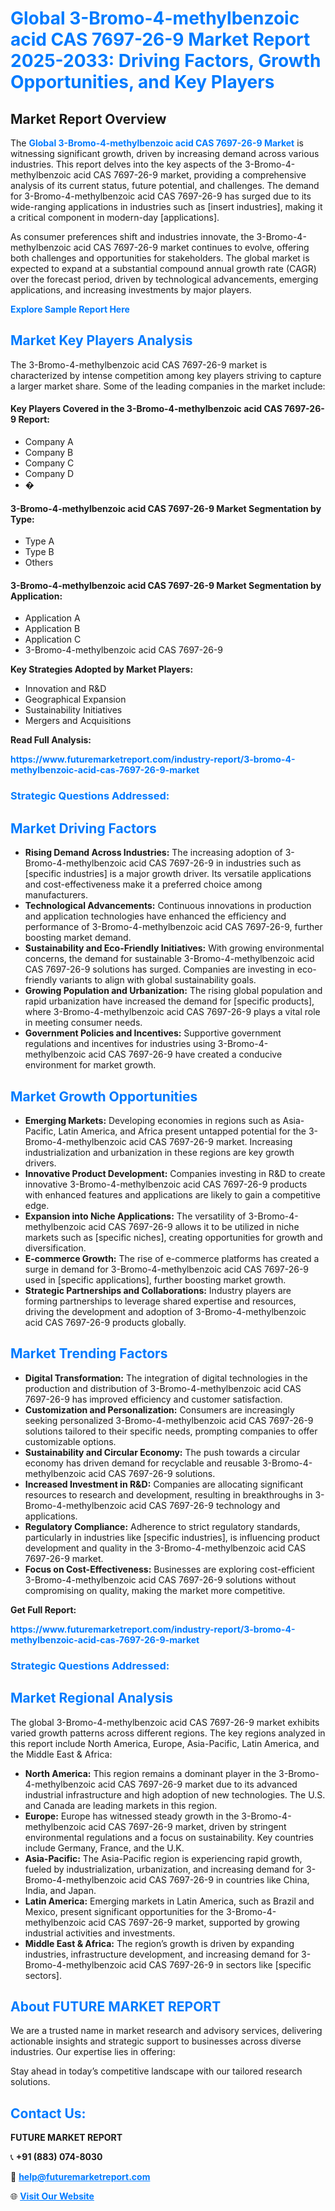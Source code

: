 <h1 style="color: #007BFF;">Global 3-Bromo-4-methylbenzoic acid CAS 7697-26-9 Market Report 2025-2033: Driving Factors, Growth Opportunities, and Key Players</h1>

<section id="overview">
<h2>Market Report Overview</h2>
<p>The <a href="https://www.futuremarketreport.com/industry-report/3-bromo-4-methylbenzoic-acid-cas-7697-26-9-market" style="color: #007BFF; text-decoration: none;"><strong>Global 3-Bromo-4-methylbenzoic acid CAS 7697-26-9 Market</strong></a> is witnessing significant growth, driven by increasing demand across various industries. This report delves into the key aspects of the 3-Bromo-4-methylbenzoic acid CAS 7697-26-9 market, providing a comprehensive analysis of its current status, future potential, and challenges. The demand for 3-Bromo-4-methylbenzoic acid CAS 7697-26-9 has surged due to its wide-ranging applications in industries such as [insert industries], making it a critical component in modern-day [applications].</p>
<p>As consumer preferences shift and industries innovate, the 3-Bromo-4-methylbenzoic acid CAS 7697-26-9 market continues to evolve, offering both challenges and opportunities for stakeholders. The global market is expected to expand at a substantial compound annual growth rate (CAGR) over the forecast period, driven by technological advancements, emerging applications, and increasing investments by major players.</p>
</section>

<section id="overview">
<p><a href="https://www.futuremarketreport.com/request-sample/reportId=112933" style="color: #007BFF; text-decoration: none;"><strong>Explore Sample Report Here</strong></a></p>
</section>

<section id="key-players">
<h2 style="color: #007BFF;">Market Key Players Analysis</h2>
<p>The 3-Bromo-4-methylbenzoic acid CAS 7697-26-9 market is characterized by intense competition among key players striving to capture a larger market share. Some of the leading companies in the market include:</p>
<h4>Key Players Covered in the 3-Bromo-4-methylbenzoic acid CAS 7697-26-9 Report:</h4>
<ul><li>Company A</li><li>Company B</li><li>Company C</li><li>Company D</li><li>�</li></ul>
<h4>3-Bromo-4-methylbenzoic acid CAS 7697-26-9 Market Segmentation by Type:</h4>
<ul><li>Type A</li><li>Type B</li><li>Others</li></ul>

<h4>3-Bromo-4-methylbenzoic acid CAS 7697-26-9 Market Segmentation by Application:</h4>
<ul><li>Application A</li><li>Application B</li><li>Application C</li><li>3-Bromo-4-methylbenzoic acid CAS 7697-26-9</li></ul>
<p><strong>Key Strategies Adopted by Market Players:</strong></p>
<ul>
<li>Innovation and R&D</li>
<li>Geographical Expansion</li>
<li>Sustainability Initiatives</li>
<li>Mergers and Acquisitions</li>
</ul>
</section>

<section>
<p><strong>Read Full Analysis: </strong></p><a href="https://www.futuremarketreport.com/industry-report/3-bromo-4-methylbenzoic-acid-cas-7697-26-9-market" style="color: #007BFF; text-decoration: none;"><strong>https://www.futuremarketreport.com/industry-report/3-bromo-4-methylbenzoic-acid-cas-7697-26-9-market</strong></a>
<h3 style="color: #007BFF;">Strategic Questions Addressed:</h3>
</section>

<section id="driving-factors">
<h2 style="color: #007BFF;">Market Driving Factors</h2>
<ul>
<li><strong>Rising Demand Across Industries:</strong> The increasing adoption of 3-Bromo-4-methylbenzoic acid CAS 7697-26-9 in industries such as [specific industries] is a major growth driver. Its versatile applications and cost-effectiveness make it a preferred choice among manufacturers.</li>
<li><strong>Technological Advancements:</strong> Continuous innovations in production and application technologies have enhanced the efficiency and performance of 3-Bromo-4-methylbenzoic acid CAS 7697-26-9, further boosting market demand.</li>
<li><strong>Sustainability and Eco-Friendly Initiatives:</strong> With growing environmental concerns, the demand for sustainable 3-Bromo-4-methylbenzoic acid CAS 7697-26-9 solutions has surged. Companies are investing in eco-friendly variants to align with global sustainability goals.</li>
<li><strong>Growing Population and Urbanization:</strong> The rising global population and rapid urbanization have increased the demand for [specific products], where 3-Bromo-4-methylbenzoic acid CAS 7697-26-9 plays a vital role in meeting consumer needs.</li>
<li><strong>Government Policies and Incentives:</strong> Supportive government regulations and incentives for industries using 3-Bromo-4-methylbenzoic acid CAS 7697-26-9 have created a conducive environment for market growth.</li>
</ul>
</section>

<section id="growth-opportunities">
<h2 style="color: #007BFF;">Market Growth Opportunities</h2>
<ul>
<li><strong>Emerging Markets:</strong> Developing economies in regions such as Asia-Pacific, Latin America, and Africa present untapped potential for the 3-Bromo-4-methylbenzoic acid CAS 7697-26-9 market. Increasing industrialization and urbanization in these regions are key growth drivers.</li>
<li><strong>Innovative Product Development:</strong> Companies investing in R&D to create innovative 3-Bromo-4-methylbenzoic acid CAS 7697-26-9 products with enhanced features and applications are likely to gain a competitive edge.</li>
<li><strong>Expansion into Niche Applications:</strong> The versatility of 3-Bromo-4-methylbenzoic acid CAS 7697-26-9 allows it to be utilized in niche markets such as [specific niches], creating opportunities for growth and diversification.</li>
<li><strong>E-commerce Growth:</strong> The rise of e-commerce platforms has created a surge in demand for 3-Bromo-4-methylbenzoic acid CAS 7697-26-9 used in [specific applications], further boosting market growth.</li>
<li><strong>Strategic Partnerships and Collaborations:</strong> Industry players are forming partnerships to leverage shared expertise and resources, driving the development and adoption of 3-Bromo-4-methylbenzoic acid CAS 7697-26-9 products globally.</li>
</ul>
</section>

<section id="trending-factors">
<h2 style="color: #007BFF;">Market Trending Factors</h2>
<ul>
<li><strong>Digital Transformation:</strong> The integration of digital technologies in the production and distribution of 3-Bromo-4-methylbenzoic acid CAS 7697-26-9 has improved efficiency and customer satisfaction.</li>
<li><strong>Customization and Personalization:</strong> Consumers are increasingly seeking personalized 3-Bromo-4-methylbenzoic acid CAS 7697-26-9 solutions tailored to their specific needs, prompting companies to offer customizable options.</li>
<li><strong>Sustainability and Circular Economy:</strong> The push towards a circular economy has driven demand for recyclable and reusable 3-Bromo-4-methylbenzoic acid CAS 7697-26-9 solutions.</li>
<li><strong>Increased Investment in R&D:</strong> Companies are allocating significant resources to research and development, resulting in breakthroughs in 3-Bromo-4-methylbenzoic acid CAS 7697-26-9 technology and applications.</li>
<li><strong>Regulatory Compliance:</strong> Adherence to strict regulatory standards, particularly in industries like [specific industries], is influencing product development and quality in the 3-Bromo-4-methylbenzoic acid CAS 7697-26-9 market.</li>
<li><strong>Focus on Cost-Effectiveness:</strong> Businesses are exploring cost-efficient 3-Bromo-4-methylbenzoic acid CAS 7697-26-9 solutions without compromising on quality, making the market more competitive.</li>
</ul>
</section>

<section>
<p><strong>Get Full Report: </strong></p><a href="https://www.futuremarketreport.com/industry-report/3-bromo-4-methylbenzoic-acid-cas-7697-26-9-market" style="color: #007BFF; text-decoration: none;"><strong>https://www.futuremarketreport.com/industry-report/3-bromo-4-methylbenzoic-acid-cas-7697-26-9-market</strong></a>
<h3 style="color: #007BFF;">Strategic Questions Addressed:</h3>
</section>


<section id="regional-analysis">
<h2 style="color: #007BFF;">Market Regional Analysis</h2>
<p>The global 3-Bromo-4-methylbenzoic acid CAS 7697-26-9 market exhibits varied growth patterns across different regions. The key regions analyzed in this report include North America, Europe, Asia-Pacific, Latin America, and the Middle East & Africa:</p>
<ul>
<li><strong>North America:</strong> This region remains a dominant player in the 3-Bromo-4-methylbenzoic acid CAS 7697-26-9 market due to its advanced industrial infrastructure and high adoption of new technologies. The U.S. and Canada are leading markets in this region.</li>
<li><strong>Europe:</strong> Europe has witnessed steady growth in the 3-Bromo-4-methylbenzoic acid CAS 7697-26-9 market, driven by stringent environmental regulations and a focus on sustainability. Key countries include Germany, France, and the U.K.</li>
<li><strong>Asia-Pacific:</strong> The Asia-Pacific region is experiencing rapid growth, fueled by industrialization, urbanization, and increasing demand for 3-Bromo-4-methylbenzoic acid CAS 7697-26-9 in countries like China, India, and Japan.</li>
<li><strong>Latin America:</strong> Emerging markets in Latin America, such as Brazil and Mexico, present significant opportunities for the 3-Bromo-4-methylbenzoic acid CAS 7697-26-9 market, supported by growing industrial activities and investments.</li>
<li><strong>Middle East & Africa:</strong> The region’s growth is driven by expanding industries, infrastructure development, and increasing demand for 3-Bromo-4-methylbenzoic acid CAS 7697-26-9 in sectors like [specific sectors].</li>
</ul>
</section>

<footer>
<h2 style="color: #007BFF;">About FUTURE MARKET REPORT</h2>
<p>We are a trusted name in market research and advisory services, delivering actionable insights and strategic support to businesses across diverse industries. Our expertise lies in offering:</p>

<p>Stay ahead in today’s competitive landscape with our tailored research solutions.</p>

<h2 style="color: #007BFF;">Contact Us:</h2>
<p><strong>FUTURE MARKET REPORT</strong></p>
<p>📞 <strong>+91 (883) 074-8030</strong></p>
<p>📧 <strong><a href="mailto:help@futuremarketreport.com" style="color: #007BFF;">help@futuremarketreport.com</a></strong></p>
<p>🌐 <strong><a href="https://www.futuremarketreport.com/" style="color: #007BFF;">Visit Our Website</a></strong></p>
</footer>